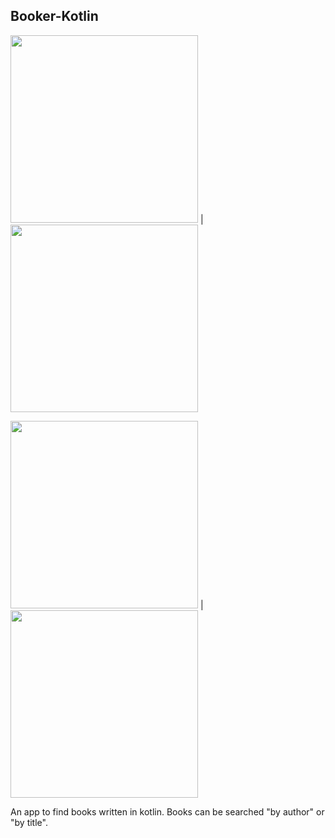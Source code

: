 ## Booker-Kotlin

<img src="https://user-images.githubusercontent.com/42745880/117033596-25394100-ad20-11eb-8243-55164ca4171e.png" width="300"> |
<img src="https://user-images.githubusercontent.com/42745880/114271743-a0188000-9a30-11eb-9417-e91b097f4e43.png" width="300">

<img src="https://user-images.githubusercontent.com/42745880/117033591-24081400-ad20-11eb-81c8-19f9e5d7bac8.png" width="300"> |
<img src="https://user-images.githubusercontent.com/42745880/117033605-28ccc800-ad20-11eb-883d-0c7c4b9c4160.png" width="300">

An app to find books written in kotlin. Books can be searched "by author" or "by title".
